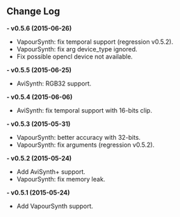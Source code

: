 ## Change Log ##
**- v0.5.6 (2015-06-26)**
  - VapourSynth: fix temporal support (regression v0.5.2).
  - VapourSynth: fix arg device_type ignored.
  - Fix possible opencl device not available. 

**- v0.5.5 (2015-06-25)**
  - AviSynth: RGB32 support.

**- v0.5.4 (2015-06-06)**
  - AviSynth: fix temporal support with 16-bits clip.  

**- v0.5.3 (2015-05-31)**
  - VapourSynth: better accuracy with 32-bits.
  - VapourSynth: fix arguments (regression v0.5.2).

**- v0.5.2 (2015-05-24)**
  - Add AviSynth+ support.
  - VapourSynth: fix memory leak.

**- v0.5.1 (2015-05-24)**
  - Add VapourSynth support.
